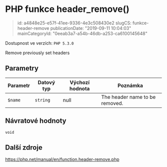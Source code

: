 PHP funkce header_remove()
==========================

> id: a4848e25-e57f-41ee-9336-4e3c508430e2
> slugCS: funkce-header-remove
> publicationDate: "2019-09-11 10:04:03"
> mainCategoryId: "0eeab3a7-a54b-46db-a253-ca6100145648"

Dostupnost ve verzích: `PHP 5.3.0`

Remove previously set headers


Parametry
--------------

| Parametr | Datový typ | Výchozí hodnota | Poznámka |
|-----|-----|-----|-----|
| `$name` | `string` | null | The header name to be removed. |


Návratové hodnoty
----------------

`void`



Další zdroje
------------

https://php.net/manual/en/function.header-remove.php
